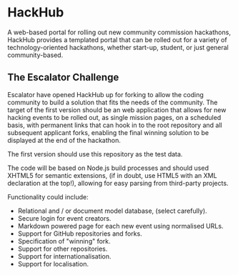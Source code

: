 # HackHub
A web-based portal for rolling out new community commission hackathons, HackHub provides a templated portal that can be rolled out for a variety of technology-oriented hackathons, whether start-up, student, or just general community-based.

## The Escalator Challenge
Escalator have opened HackHub up for forking to allow the coding community to build a solution that fits the needs of the community. The target of the first version should be an web application that allows for new hacking events to be rolled out, as single mission pages, on a scheduled basis, with permanent links that can hook in to the root repository and all subsequent applicant forks, enabling the final winning solution to be displayed at the end of the hackathon.

The first version should use this repository as the test data.

The code will be based on Node.js build processes and should used XHTML5 for semantic extensions, (if in doubt, use HTML5 with an XML declaration at the top!), allowing for easy parsing from third-party projects.		

Functionality could include:

 - Relational and / or document model database, (select carefully).
 - Secure login for event creators.
 - Markdown powered page for each new event using normalised URLs.
 - Support for GitHub repositories and forks.
 - Specification of "winning" fork.
 - Support for other repositories.
 - Support for internationalisation.
 - Support for localisation.
